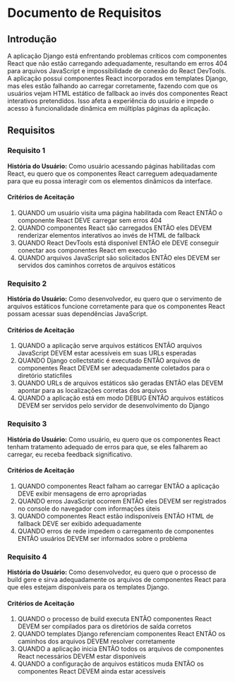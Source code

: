 # Documento de Requisitos

## Introdução

A aplicação Django está enfrentando problemas críticos com componentes React que não estão carregando adequadamente, resultando em erros 404 para arquivos JavaScript e impossibilidade de conexão do React DevTools. A aplicação possui componentes React incorporados em templates Django, mas eles estão falhando ao carregar corretamente, fazendo com que os usuários vejam HTML estático de fallback ao invés dos componentes React interativos pretendidos. Isso afeta a experiência do usuário e impede o acesso à funcionalidade dinâmica em múltiplas páginas da aplicação.

## Requisitos

### Requisito 1

**História do Usuário:** Como usuário acessando páginas habilitadas com React, eu quero que os componentes React carreguem adequadamente para que eu possa interagir com os elementos dinâmicos da interface.

#### Critérios de Aceitação

1. QUANDO um usuário visita uma página habilitada com React ENTÃO o componente React DEVE carregar sem erros 404
2. QUANDO componentes React são carregados ENTÃO eles DEVEM renderizar elementos interativos ao invés de HTML de fallback
3. QUANDO React DevTools está disponível ENTÃO ele DEVE conseguir conectar aos componentes React em execução
4. QUANDO arquivos JavaScript são solicitados ENTÃO eles DEVEM ser servidos dos caminhos corretos de arquivos estáticos

### Requisito 2

**História do Usuário:** Como desenvolvedor, eu quero que o servimento de arquivos estáticos funcione corretamente para que os componentes React possam acessar suas dependências JavaScript.

#### Critérios de Aceitação

1. QUANDO a aplicação serve arquivos estáticos ENTÃO arquivos JavaScript DEVEM estar acessíveis em suas URLs esperadas
2. QUANDO Django collectstatic é executado ENTÃO arquivos de componentes React DEVEM ser adequadamente coletados para o diretório staticfiles
3. QUANDO URLs de arquivos estáticos são geradas ENTÃO elas DEVEM apontar para as localizações corretas dos arquivos
4. QUANDO a aplicação está em modo DEBUG ENTÃO arquivos estáticos DEVEM ser servidos pelo servidor de desenvolvimento do Django

### Requisito 3

**História do Usuário:** Como usuário, eu quero que os componentes React tenham tratamento adequado de erros para que, se eles falharem ao carregar, eu receba feedback significativo.

#### Critérios de Aceitação

1. QUANDO componentes React falham ao carregar ENTÃO a aplicação DEVE exibir mensagens de erro apropriadas
2. QUANDO erros JavaScript ocorrem ENTÃO eles DEVEM ser registrados no console do navegador com informações úteis
3. QUANDO componentes React estão indisponíveis ENTÃO HTML de fallback DEVE ser exibido adequadamente
4. QUANDO erros de rede impedem o carregamento de componentes ENTÃO usuários DEVEM ser informados sobre o problema

### Requisito 4

**História do Usuário:** Como desenvolvedor, eu quero que o processo de build gere e sirva adequadamente os arquivos de componentes React para que eles estejam disponíveis para os templates Django.

#### Critérios de Aceitação

1. QUANDO o processo de build executa ENTÃO componentes React DEVEM ser compilados para os diretórios de saída corretos
2. QUANDO templates Django referenciam componentes React ENTÃO os caminhos dos arquivos DEVEM resolver corretamente
3. QUANDO a aplicação inicia ENTÃO todos os arquivos de componentes React necessários DEVEM estar disponíveis
4. QUANDO a configuração de arquivos estáticos muda ENTÃO os componentes React DEVEM ainda estar acessíveis